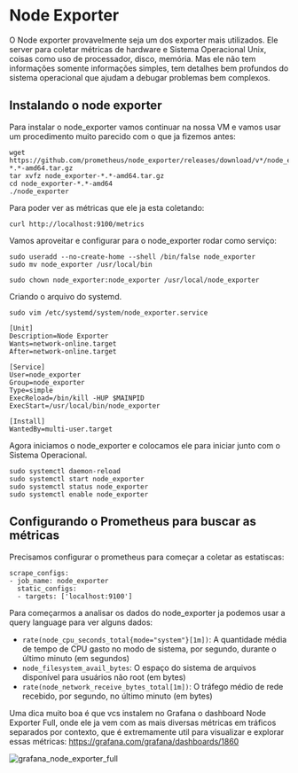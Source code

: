 # Node Exporter

O Node exporter provavelmente seja um dos exporter mais utilizados. Ele server para coletar métricas de hardware e Sistema Operacional Unix, coisas como uso de processador, disco, memória. Mas ele não tem informações somente informações simples, tem detalhes bem profundos do sistema operacional que ajudam a debugar problemas bem complexos.

## Instalando o node exporter

Para instalar o node_exporter vamos continuar na nossa VM e vamos usar um procedimento muito parecido com o que ja fizemos antes:

```
wget https://github.com/prometheus/node_exporter/releases/download/v*/node_exporter-*.*-amd64.tar.gz
tar xvfz node_exporter-*.*-amd64.tar.gz
cd node_exporter-*.*-amd64
./node_exporter
```

Para poder ver as métricas que ele ja esta coletando:

```
curl http://localhost:9100/metrics
```

Vamos aproveitar e configurar para o node_exporter rodar como serviço:

```
sudo useradd --no-create-home --shell /bin/false node_exporter
sudo mv node_exporter /usr/local/bin

sudo chown node_exporter:node_exporter /usr/local/node_exporter
```

Criando o arquivo do systemd.

```
sudo vim /etc/systemd/system/node_exporter.service

[Unit]
Description=Node Exporter
Wants=network-online.target
After=network-online.target

[Service]
User=node_exporter
Group=node_exporter
Type=simple
ExecReload=/bin/kill -HUP $MAINPID
ExecStart=/usr/local/bin/node_exporter

[Install]
WantedBy=multi-user.target
```

Agora iniciamos o node_exporter e colocamos ele para iniciar junto com o Sistema Operacional.

```
sudo systemctl daemon-reload
sudo systemctl start node_exporter
sudo systemctl status node_exporter
sudo systemctl enable node_exporter
```

## Configurando o Prometheus para buscar as métricas

Precisamos configurar o prometheus para começar a coletar as estatiscas:

```
scrape_configs:
- job_name: node_exporter
  static_configs:
  - targets: ['localhost:9100']
```

Para começarmos a analisar os dados do node_exporter ja podemos usar a query language para ver alguns dados:

- `rate(node_cpu_seconds_total{mode="system"}[1m])`:	A quantidade média de tempo de CPU gasto no modo de sistema, por segundo, durante o último minuto (em segundos)
- `node_filesystem_avail_bytes`:	O espaço do sistema de arquivos disponível para usuários não root (em bytes)
- `rate(node_network_receive_bytes_total[1m])`:	O tráfego médio de rede recebido, por segundo, no último minuto (em bytes)

Uma dica muito boa é que vcs instalem no Grafana o dashboard Node Exporter Full, onde ele ja vem com as mais diversas métricas em tráficos separados por contexto, que é extremamente util para visualizar e explorar essas métricas: https://grafana.com/grafana/dashboards/1860

![grafana_node_exporter_full](https://grafana.com/api/dashboards/1860/images/7994/image "Grafana Node Exporter Full")
